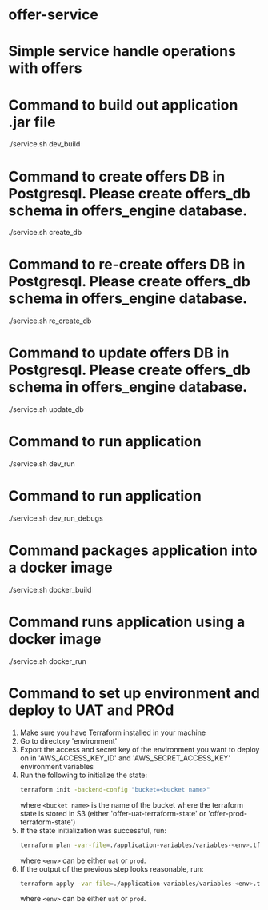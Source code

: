 # offer-service  
# Simple service handle operations with offers 

# Command to build out application .jar file
./service.sh dev_build

# Command to create offers DB in Postgresql. Please create offers_db schema in offers_engine database.
./service.sh create_db

# Command to re-create offers DB in Postgresql. Please create offers_db schema in offers_engine database.
./service.sh re_create_db

# Command to update offers DB in Postgresql. Please create offers_db schema in offers_engine database.
./service.sh update_db

# Command to run application
./service.sh dev_run

# Command to run application
./service.sh dev_run_debugs

# Command packages application into a docker image
./service.sh docker_build

# Command runs application using a docker image
./service.sh docker_run

# Command to set up environment and deploy to UAT and PROd
1. Make sure you have Terraform installed in your machine
2. Go to directory 'environment'
3. Export the access and secret key of the environment you want to deploy on in 'AWS_ACCESS_KEY_ID' and 'AWS_SECRET_ACCESS_KEY' environment variables
4. Run the following to initialize the state:
   ```bash
   terraform init -backend-config "bucket=<bucket name>"
   ```
   where `<bucket name>` is the name of the bucket where the terraform state is stored in S3 (either 'offer-uat-terraform-state' or 'offer-prod-terraform-state')
5. If the state initialization was successful, run:
   ```bash
   terraform plan -var-file=./application-variables/variables-<env>.tfvars -var "offer_service_version=<version_to_deploy>"
   ```
   where `<env>` can be either `uat` or `prod`.   
6. If the output of the previous step looks reasonable, run:
   ```bash
   terraform apply -var-file=./application-variables/variables-<env>.tfvars -var "offer_service_version=<version_to_deploy>"
   ```
   where `<env>` can be either `uat` or `prod`.
